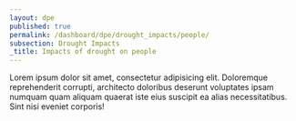 ```yaml
---
layout: dpe
published: true
permalink: /dashboard/dpe/drought_impacts/people/
subsection: Drought Impacts
_title: Impacts of drought on people
---
```

Lorem ipsum dolor sit amet, consectetur adipisicing elit. Doloremque reprehenderit corrupti, architecto doloribus deserunt voluptates ipsam numquam quam aliquam quaerat iste eius suscipit ea alias necessitatibus. Sint nisi eveniet corporis!